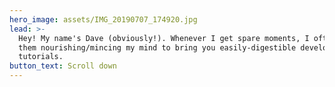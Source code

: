 ```yaml
---
hero_image: assets/IMG_20190707_174920.jpg
lead: >-
  Hey! My name's Dave (obviously!). Whenever I get spare moments, I often spend
  them nourishing/mincing my mind to bring you easily-digestible development
  tutorials.
button_text: Scroll down
---
```


